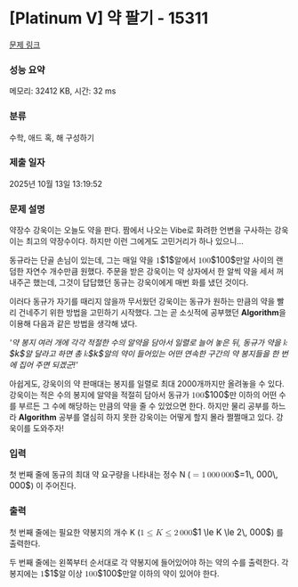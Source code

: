 # [Platinum V] 약 팔기 - 15311 

[문제 링크](https://www.acmicpc.net/problem/15311) 

### 성능 요약

메모리: 32412 KB, 시간: 32 ms

### 분류

수학, 애드 혹, 해 구성하기

### 제출 일자

2025년 10월 13일 13:19:52

### 문제 설명

<p>약장수 강욱이는 오늘도 약을 판다. 짬에서 나오는 Vibe로 화려한 언변을 구사하는 강욱이는 최고의 약장수이다. 하지만 이런 그에게도 고민거리가 하나 있으니...</p>

<p>동규라는 단골 손님이 있는데, 그는 매일 약을 <mjx-container class="MathJax" jax="CHTML" style="font-size: 109%; position: relative;"><mjx-math class="MJX-TEX" aria-hidden="true"><mjx-mn class="mjx-n"><mjx-c class="mjx-c31"></mjx-c></mjx-mn></mjx-math><mjx-assistive-mml unselectable="on" display="inline"><math xmlns="http://www.w3.org/1998/Math/MathML"><mn>1</mn></math></mjx-assistive-mml><span aria-hidden="true" class="no-mathjax mjx-copytext">$1$</span></mjx-container>알에서 <mjx-container class="MathJax" jax="CHTML" style="font-size: 109%; position: relative;"><mjx-math class="MJX-TEX" aria-hidden="true"><mjx-mn class="mjx-n"><mjx-c class="mjx-c31"></mjx-c><mjx-c class="mjx-c30"></mjx-c><mjx-c class="mjx-c30"></mjx-c></mjx-mn></mjx-math><mjx-assistive-mml unselectable="on" display="inline"><math xmlns="http://www.w3.org/1998/Math/MathML"><mn>100</mn></math></mjx-assistive-mml><span aria-hidden="true" class="no-mathjax mjx-copytext">$100$</span></mjx-container>만알 사이의 랜덤한 자연수 개수만큼 원했다. 주문을 받은 강욱이는 약 상자에서 한 알씩 약을 세서 꺼내주곤 했는데, 그것이 답답했던 동규는 강욱이에게 매번 화를 냈던 것이다.</p>

<p>이러다 동규가 자기를 때리지 않을까 무서웠던 강욱이는 동규가 원하는 만큼의 약을 빨리 건네주기 위한 방법을 고민하기 시작했다. 그는 곧 소싯적에 공부했던 <strong>Algorithm</strong>을 이용해 다음과 같은 방법을 생각해 냈다.</p>

<p><em>'약 봉지 여러 개에 각각 적절한 수의 알약을 담아서 일렬로 늘어 놓은 뒤, 동규가 약을 <mjx-container class="MathJax" jax="CHTML" style="font-size: 109%; position: relative;"><mjx-math class="MJX-TEX" aria-hidden="true"><mjx-mi class="mjx-i"><mjx-c class="mjx-c1D458 TEX-I"></mjx-c></mjx-mi></mjx-math><mjx-assistive-mml unselectable="on" display="inline"><math xmlns="http://www.w3.org/1998/Math/MathML"><mi>k</mi></math></mjx-assistive-mml><span aria-hidden="true" class="no-mathjax mjx-copytext">$k$</span></mjx-container>알 달라고 하면 총 <mjx-container class="MathJax" jax="CHTML" style="font-size: 109%; position: relative;"><mjx-math class="MJX-TEX" aria-hidden="true"><mjx-mi class="mjx-i"><mjx-c class="mjx-c1D458 TEX-I"></mjx-c></mjx-mi></mjx-math><mjx-assistive-mml unselectable="on" display="inline"><math xmlns="http://www.w3.org/1998/Math/MathML"><mi>k</mi></math></mjx-assistive-mml><span aria-hidden="true" class="no-mathjax mjx-copytext">$k$</span></mjx-container>알의 약이 들어있는 어떤 연속한 구간의 약 봉지들을 한 번에 집어 주면 되겠군!'</em></p>

<p>아쉽게도, 강욱이의 약 판매대는 봉지를 일렬로 최대 2000개까지만 올려놓을 수 있다. 강욱이는 적은 수의 봉지에 알약을 적절히 담아서 동규가 <mjx-container class="MathJax" jax="CHTML" style="font-size: 109%; position: relative;"><mjx-math class="MJX-TEX" aria-hidden="true"><mjx-mn class="mjx-n"><mjx-c class="mjx-c31"></mjx-c><mjx-c class="mjx-c30"></mjx-c><mjx-c class="mjx-c30"></mjx-c></mjx-mn></mjx-math><mjx-assistive-mml unselectable="on" display="inline"><math xmlns="http://www.w3.org/1998/Math/MathML"><mn>100</mn></math></mjx-assistive-mml><span aria-hidden="true" class="no-mathjax mjx-copytext">$100$</span></mjx-container>만 이하의 어떤 수를 부르든 그 수에 해당하는 만큼의 약을 줄 수 있었으면 한다. 하지만 물리 공부를 하느라 <strong>Algorithm</strong> 공부를 열심히 하지 못한 강욱이는 어떻게 할지 몰라 쩔쩔매고 있다. 강욱이를 도와주자!</p>

### 입력 

 <p>첫 번째 줄에 동규의 최대 약 요구량을 나타내는 정수 N (<mjx-container class="MathJax" jax="CHTML" style="font-size: 109%; position: relative;"><mjx-math class="MJX-TEX" aria-hidden="true"><mjx-mo class="mjx-n"><mjx-c class="mjx-c3D"></mjx-c></mjx-mo><mjx-mn class="mjx-n" space="4"><mjx-c class="mjx-c31"></mjx-c></mjx-mn><mjx-mstyle><mjx-mspace style="width: 0.167em;"></mjx-mspace></mjx-mstyle><mjx-mn class="mjx-n"><mjx-c class="mjx-c30"></mjx-c><mjx-c class="mjx-c30"></mjx-c><mjx-c class="mjx-c30"></mjx-c></mjx-mn><mjx-mstyle><mjx-mspace style="width: 0.167em;"></mjx-mspace></mjx-mstyle><mjx-mn class="mjx-n"><mjx-c class="mjx-c30"></mjx-c><mjx-c class="mjx-c30"></mjx-c><mjx-c class="mjx-c30"></mjx-c></mjx-mn></mjx-math><mjx-assistive-mml unselectable="on" display="inline"><math xmlns="http://www.w3.org/1998/Math/MathML"><mo>=</mo><mn>1</mn><mstyle scriptlevel="0"><mspace width="0.167em"></mspace></mstyle><mn>000</mn><mstyle scriptlevel="0"><mspace width="0.167em"></mspace></mstyle><mn>000</mn></math></mjx-assistive-mml><span aria-hidden="true" class="no-mathjax mjx-copytext">$=1\, 000\, 000$</span></mjx-container>) 이 주어진다.</p>

### 출력 

 <p>첫 번째 줄에는 필요한 약봉지의 개수 K (<mjx-container class="MathJax" jax="CHTML" style="font-size: 109%; position: relative;"><mjx-math class="MJX-TEX" aria-hidden="true"><mjx-mn class="mjx-n"><mjx-c class="mjx-c31"></mjx-c></mjx-mn><mjx-mo class="mjx-n" space="4"><mjx-c class="mjx-c2264"></mjx-c></mjx-mo><mjx-mi class="mjx-i" space="4"><mjx-c class="mjx-c1D43E TEX-I"></mjx-c></mjx-mi><mjx-mo class="mjx-n" space="4"><mjx-c class="mjx-c2264"></mjx-c></mjx-mo><mjx-mn class="mjx-n" space="4"><mjx-c class="mjx-c32"></mjx-c></mjx-mn><mjx-mstyle><mjx-mspace style="width: 0.167em;"></mjx-mspace></mjx-mstyle><mjx-mn class="mjx-n"><mjx-c class="mjx-c30"></mjx-c><mjx-c class="mjx-c30"></mjx-c><mjx-c class="mjx-c30"></mjx-c></mjx-mn></mjx-math><mjx-assistive-mml unselectable="on" display="inline"><math xmlns="http://www.w3.org/1998/Math/MathML"><mn>1</mn><mo>≤</mo><mi>K</mi><mo>≤</mo><mn>2</mn><mstyle scriptlevel="0"><mspace width="0.167em"></mspace></mstyle><mn>000</mn></math></mjx-assistive-mml><span aria-hidden="true" class="no-mathjax mjx-copytext">$1 \le K \le 2\, 000$</span></mjx-container>) 를 출력한다.</p>

<p>두 번째 줄에는 왼쪽부터 순서대로 각 약봉지에 들어있어야 하는 약의 수를 출력한다. 각 봉지에는 <mjx-container class="MathJax" jax="CHTML" style="font-size: 109%; position: relative;"><mjx-math class="MJX-TEX" aria-hidden="true"><mjx-mn class="mjx-n"><mjx-c class="mjx-c31"></mjx-c></mjx-mn></mjx-math><mjx-assistive-mml unselectable="on" display="inline"><math xmlns="http://www.w3.org/1998/Math/MathML"><mn>1</mn></math></mjx-assistive-mml><span aria-hidden="true" class="no-mathjax mjx-copytext">$1$</span></mjx-container>알 이상 <mjx-container class="MathJax" jax="CHTML" style="font-size: 109%; position: relative;"><mjx-math class="MJX-TEX" aria-hidden="true"><mjx-mn class="mjx-n"><mjx-c class="mjx-c31"></mjx-c><mjx-c class="mjx-c30"></mjx-c><mjx-c class="mjx-c30"></mjx-c></mjx-mn></mjx-math><mjx-assistive-mml unselectable="on" display="inline"><math xmlns="http://www.w3.org/1998/Math/MathML"><mn>100</mn></math></mjx-assistive-mml><span aria-hidden="true" class="no-mathjax mjx-copytext">$100$</span></mjx-container>만알 이하의 약이 있어야 한다.</p>

